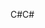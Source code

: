 <span data-ttu-id="78213-101">C#</span><span class="sxs-lookup"><span data-stu-id="78213-101">C#</span></span>